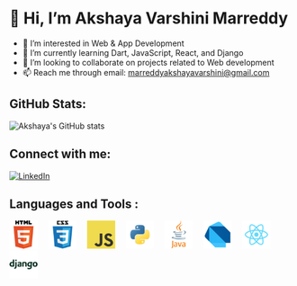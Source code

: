 # 👋 Hi, I’m Akshaya Varshini Marreddy

- 👀 I’m interested in Web & App Development
- 🌱 I’m currently learning Dart, JavaScript, React, and Django
- 💞️ I’m looking to collaborate on projects related to Web development
- 📫 Reach me through email: marreddyakshayavarshini@gmail.com

## GitHub Stats:

![Akshaya's GitHub stats](https://github-readme-stats.vercel.app/api?username=mav01-code&show_icons=true&theme=radical)


## Connect with me:

[![LinkedIn](https://img.shields.io/badge/LinkedIn-blue?style=flat&logo=linkedin&logoColor=white)](https://www.linkedin.com/in/marreddy-akshaya-varshini-133704291)

## Languages and Tools :

<p>
  <img src="https://raw.githubusercontent.com/github/explore/80688e429a7d4ef2fca1e82350fe8e3517d3494d/topics/html/html.png" alt="HTML" width="50" height="50" style="margin-right: 15px;" />
  <img src="https://raw.githubusercontent.com/github/explore/80688e429a7d4ef2fca1e82350fe8e3517d3494d/topics/css/css.png" alt="CSS" width="50" height="50" style="margin-right: 15px;" />
  <img src="https://raw.githubusercontent.com/github/explore/80688e429a7d4ef2fca1e82350fe8e3517d3494d/topics/javascript/javascript.png" alt="JavaScript" width="50" height="50" style="margin-right: 15px;" />
  <img src="https://raw.githubusercontent.com/github/explore/80688e429a7d4ef2fca1e82350fe8e3517d3494d/topics/python/python.png" alt="Python" width="50" height="50" style="margin-right: 15px;" />
  <img src="https://raw.githubusercontent.com/github/explore/80688e429a7d4ef2fca1e82350fe8e3517d3494d/topics/java/java.png" alt="Java" width="50" height="50" style="margin-right: 15px;" />
  <img src="https://raw.githubusercontent.com/github/explore/80688e429a7d4ef2fca1e82350fe8e3517d3494d/topics/dart/dart.png" alt="Dart" width="50" height="50" style="margin-right: 15px;" />
  <img src="https://raw.githubusercontent.com/github/explore/80688e429a7d4ef2fca1e82350fe8e3517d3494d/topics/react/react.png" alt="React" width="50" height="50" style="margin-right: 15px;" />
  <img src="https://raw.githubusercontent.com/github/explore/80688e429a7d4ef2fca1e82350fe8e3517d3494d/topics/django/django.png" alt="Django" width="50" height="50" style="margin-right: 15px;" />
</p>

<!---
mav01-code/mav01-code is a ✨ special ✨ repository because its `README.md` (this file) appears on your GitHub profile.
You can click the Preview link to take a look at your changes.
--->
